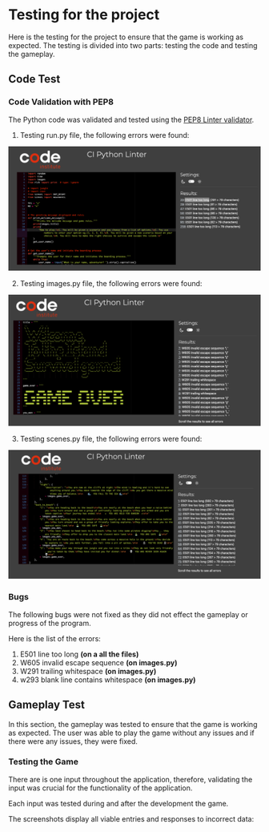 # Testing for the project

Here is the testing for the project to ensure that the game is working as expected.
The testing is divided into two parts: testing the code and testing the gameplay.

## Code Test

### Code Validation with PEP8

The Python code was validated and tested using the [PEP8 Linter validator](https://pep8ci.herokuapp.com/#).

1. Testing run.py file, the following errors were found:

<img src="images/testing_run.png" alt="test one" width="550px" margin=" 0 auto"/>

2. Testing images.py file, the following errors were found:

<img src="images/testing_images.png" alt="test one" width="550px" margin=" 0 auto"/>

3. Testing scenes.py file, the following errors were found:

<img src="images/testing_scenes.png" alt="test one" width="550px" margin=" 0 auto"/>

### Bugs

The following bugs were not fixed as they did not effect the gameplay or progress of the program.

Here is the list of the errors:
1. E501 line too long **(on a all the files)**
2. W605 invalid escape sequence **(on images.py)**
3. W291 trailing whitespace **(on images.py)**
4. w293 blank line contains whitespace **(on images.py)**

## Gameplay Test

In this section, the gameplay was tested to ensure that the game is working as expected. The user was able to play the game without any issues and if there were any issues, they were fixed.

### Testing the Game

There are is one input throughout the application, therefore, validating the input was crucial for the functionality of the application.

Each input was tested during and after the development the game.

The screenshots display all viable entries and responses to incorrect data:




